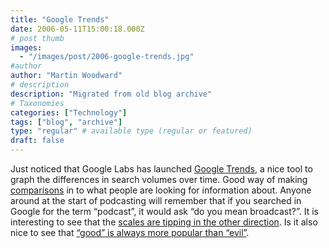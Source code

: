 ```yaml
---
title: "Google Trends"
date: 2006-05-11T15:00:18.000Z
# post thumb
images:
  - "/images/post/2006-google-trends.jpg"
#author
author: "Martin Woodward"
# description
description: "Migrated from old blog archive"
# Taxonomies
categories: ["Technology"]
tags: ["blog", "archive"]
type: "regular" # available type (regular or featured)
draft: false
---
```


Just noticed that Google Labs has launched [Google Trends](http://www.google.com/trends), a nice tool to graph the differences in search volumes over time.  Good way of making [comparisons](http://www.google.com/trends?q=google%2C+microsoft%2C+porn&ctab=1&date=all&geo=all) in to what people are looking for information about.  Anyone around at the start of podcasting will remember that if you searched in Google for the term “podcast”, it would ask “do you mean broadcast?”.  It is interesting to see that the [scales are tipping in the other direction](http://www.google.com/trends?q=podcast%2C+broadcast&ctab=1&date=all&geo=all).  Is it also nice to see that [“good” is always more popular than “evil”](http://www.google.com/trends?q=good%2C+evil&ctab=1&date=all&geo=all).